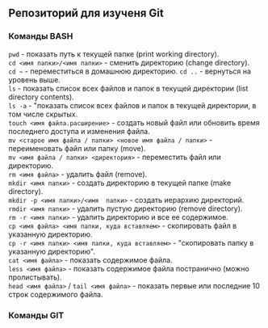 ## Репозиторий для изученя Git

### Команды BASH

```pwd``` - показать путь к текущей папке (print working directory).  
```cd <имя папки>/<имя папки>``` - сменить директорию (change directory).  
```cd ~``` - переместиться в домашнюю директорию. 
```cd ..``` - вернуться на уровень выше.  
```ls``` - показать список всех файлов и папок в текущей директории (list directory contents).  
```ls -a``` - "показать список всех файлов и папок в текущей директории, в том числе скрытых.  
```touch <имя файла.расширение>``` - создать новый файл или обновить время последнего доступа и изменения файла.  
```mv <старое имя файла / папки> <новое имя файла / папки>``` - переименовать файл или папку (move).  
```mv <имя файла / папки> <директория>``` - переместить файл или директорию.  
```rm <имя файла>``` - удалить файл (remove).  
```mkdir <имя папки>``` - создать директорию в текущей папке (make directory).  
```mkdir -p <имя папки>/<имя  папки>``` - создать иерархию директорий.  
```rmdir <имя папки>``` - удалить пустую директорию (remove directory).  
```rm -r <имя папки>``` - удалить директорию и все ее содержимое.  
```cp <имя файла> <имя папки, куда вставляем>``` - скопировать файл в указанную директорию.  
```cp -r <имя папки> <имя папки, куда вставляем>``` - "скопировать папку в указанную директорию".  
```cat <имя файла>``` - показать содержимое файла.  
```less <имя файла>``` - показать содержимое файла постранично (можно пролистывать).  
```head <имя файла>``` / ```tail <имя файла>``` - показать первые или последние 10 строк содержимого файла.  

### Команды GIT
